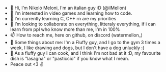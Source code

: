 - 👋 Hi, I’m Nikoló Meloni, I'm an italian guy :D  (@ilMellon)
- 👀 I’m interested in video games and learning how to code.
- 🌱 I’m currently learning C, C++ rn are my priorities
- 💞️ I’m looking to collaborate on everything, litteraly everything, if i can learn from ppl who know more than me, I'm in 100%
- 📫 How to reach me, here on github, on discord (watermellon_)
- 🥨 Some things about me: I'm a Fluffy guy, and I go to the  gym 3 times a week, I like drawing and dogs, but I don't have a dog unluckly :(
- 🥞 As a fluffy guy I can cook, and I think I'm not bad at it :D, my favourite dish is "lasagna" or "pasticcio" if you know what I mean.
- Peace out <3 ✌
